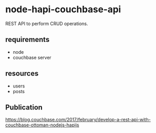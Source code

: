 # node-hapi-couchbase-api
REST API to perform CRUD operations.

## requirements
- node
- couchbase server

## resources
- users
- posts

## Publication
https://blog.couchbase.com/2017/february/develop-a-rest-api-with-couchbase-ottoman-nodejs-hapijs
